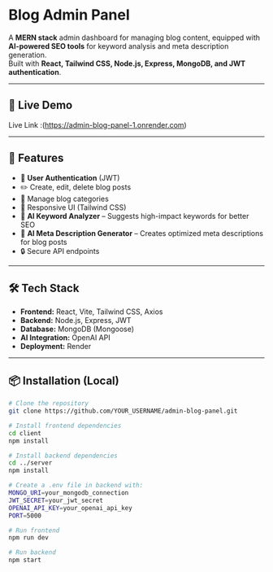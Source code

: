 # Blog Admin Panel

A **MERN stack** admin dashboard for managing blog content, equipped with **AI-powered SEO tools** for keyword analysis and meta description generation.  
Built with **React, Tailwind CSS, Node.js, Express, MongoDB, and JWT authentication**.

---

## 🚀 Live Demo
Live Link :(https://admin-blog-panel-1.onrender.com) 

---

## 📌 Features
- 🔐 **User Authentication** (JWT)
- ✏️ Create, edit, delete blog posts
- 📂 Manage blog categories
- 📱 Responsive UI (Tailwind CSS)
- 🤖 **AI Keyword Analyzer** – Suggests high-impact keywords for better SEO
- 📝 **AI Meta Description Generator** – Creates optimized meta descriptions for blog posts
- 🔒 Secure API endpoints

---

## 🛠 Tech Stack
- **Frontend:** React, Vite, Tailwind CSS, Axios
- **Backend:** Node.js, Express, JWT
- **Database:** MongoDB (Mongoose)
- **AI Integration:** OpenAI API
- **Deployment:** Render

---

## 📦 Installation (Local)
```bash
# Clone the repository
git clone https://github.com/YOUR_USERNAME/admin-blog-panel.git

# Install frontend dependencies
cd client
npm install

# Install backend dependencies
cd ../server
npm install

# Create a .env file in backend with:
MONGO_URI=your_mongodb_connection
JWT_SECRET=your_jwt_secret
OPENAI_API_KEY=your_openai_api_key
PORT=5000

# Run frontend
npm run dev

# Run backend
npm start
